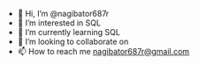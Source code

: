 - 👋 Hi, I’m @nagibator687r
- 👀 I’m interested in SQL
- 🌱 I’m currently learning SQL
- 💞️ I’m looking to collaborate on
- 📫 How to reach me nagibator687r@gmail.com

<!---
nagibator687r/nagibator687r is a ✨ special ✨ repository because its `README.md` (this file) appears on your GitHub profile.
You can click the Preview link to take a look at your changes.
--->
